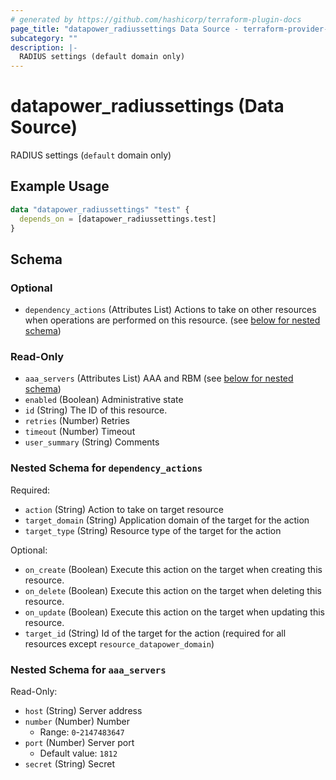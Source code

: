 ```yaml
---
# generated by https://github.com/hashicorp/terraform-plugin-docs
page_title: "datapower_radiussettings Data Source - terraform-provider-datapower"
subcategory: ""
description: |-
  RADIUS settings (default domain only)
---
```


# datapower_radiussettings (Data Source)

RADIUS settings (`default` domain only)

## Example Usage

```terraform
data "datapower_radiussettings" "test" {
  depends_on = [datapower_radiussettings.test]
}
```

<!-- schema generated by tfplugindocs -->
## Schema

### Optional

- `dependency_actions` (Attributes List) Actions to take on other resources when operations are performed on this resource. (see [below for nested schema](#nestedatt--dependency_actions))

### Read-Only

- `aaa_servers` (Attributes List) AAA and RBM (see [below for nested schema](#nestedatt--aaa_servers))
- `enabled` (Boolean) Administrative state
- `id` (String) The ID of this resource.
- `retries` (Number) Retries
- `timeout` (Number) Timeout
- `user_summary` (String) Comments

<a id="nestedatt--dependency_actions"></a>
### Nested Schema for `dependency_actions`

Required:

- `action` (String) Action to take on target resource
- `target_domain` (String) Application domain of the target for the action
- `target_type` (String) Resource type of the target for the action

Optional:

- `on_create` (Boolean) Execute this action on the target when creating this resource.
- `on_delete` (Boolean) Execute this action on the target when deleting this resource.
- `on_update` (Boolean) Execute this action on the target when updating this resource.
- `target_id` (String) Id of the target for the action (required for all resources except `resource_datapower_domain`)


<a id="nestedatt--aaa_servers"></a>
### Nested Schema for `aaa_servers`

Read-Only:

- `host` (String) Server address
- `number` (Number) Number
  - Range: `0`-`2147483647`
- `port` (Number) Server port
  - Default value: `1812`
- `secret` (String) Secret
